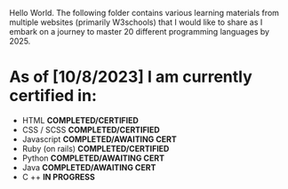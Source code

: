 Hello World. The following folder contains various learning materials from multiple websites (primarily W3schools) that I would like to share as I embark on a journey to master 20 different programming languages by 2025.

# As of [10/8/2023] I am currently certified in:

- HTML **COMPLETED/CERTIFIED**
- CSS / SCSS **COMPLETED/CERTIFIED**
- Javascript **COMPLETED/AWAITING CERT**
- Ruby (on rails) **COMPLETED/CERTIFIED**
- Python **COMPLETED/AWAITING CERT**
- Java **COMPLETED/AWAITING CERT**
- C ++ **IN PROGRESS**